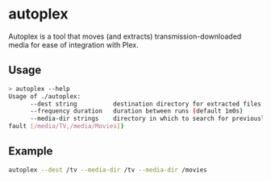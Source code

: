 # autoplex
Autoplex is a tool that moves (and extracts) transmission-downloaded media for
ease of integration with Plex.

## Usage
```bash
> autoplex --help
Usage of ./autoplex:
      --dest string          destination directory for extracted files (default "/media/TV")
      --frequency duration   duration between runs (default 1m0s)
      --media-dir strings    directory in which to search for previously extracted files (de
fault [/media/TV,/media/Movies])
```

## Example
```bash
autoplex --dest /tv --media-dir /tv --media-dir /movies
```
